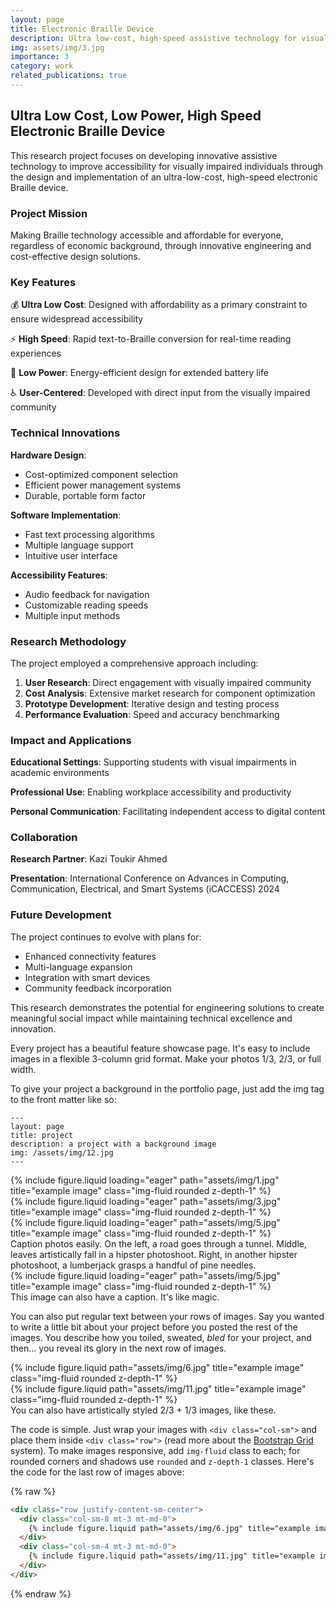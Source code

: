 ```yaml
---
layout: page
title: Electronic Braille Device
description: Ultra low-cost, high-speed assistive technology for visually impaired
img: assets/img/3.jpg
importance: 3
category: work
related_publications: true
---
```


## Ultra Low Cost, Low Power, High Speed Electronic Braille Device

This research project focuses on developing innovative assistive technology to improve accessibility for visually impaired individuals through the design and implementation of an ultra-low-cost, high-speed electronic Braille device.

### Project Mission

Making Braille technology accessible and affordable for everyone, regardless of economic background, through innovative engineering and cost-effective design solutions.

### Key Features

💰 **Ultra Low Cost**: Designed with affordability as a primary constraint to ensure widespread accessibility

⚡ **High Speed**: Rapid text-to-Braille conversion for real-time reading experiences

🔋 **Low Power**: Energy-efficient design for extended battery life

♿ **User-Centered**: Developed with direct input from the visually impaired community

### Technical Innovations

**Hardware Design**: 
- Cost-optimized component selection
- Efficient power management systems
- Durable, portable form factor

**Software Implementation**:
- Fast text processing algorithms
- Multiple language support
- Intuitive user interface

**Accessibility Features**:
- Audio feedback for navigation
- Customizable reading speeds
- Multiple input methods

### Research Methodology

The project employed a comprehensive approach including:

1. **User Research**: Direct engagement with visually impaired community
2. **Cost Analysis**: Extensive market research for component optimization
3. **Prototype Development**: Iterative design and testing process
4. **Performance Evaluation**: Speed and accuracy benchmarking

### Impact and Applications

**Educational Settings**: Supporting students with visual impairments in academic environments

**Professional Use**: Enabling workplace accessibility and productivity

**Personal Communication**: Facilitating independent access to digital content

### Collaboration

**Research Partner**: Kazi Toukir Ahmed

**Presentation**: International Conference on Advances in Computing, Communication, Electrical, and Smart Systems (iCACCESS) 2024

### Future Development

The project continues to evolve with plans for:
- Enhanced connectivity features
- Multi-language expansion
- Integration with smart devices
- Community feedback incorporation

This research demonstrates the potential for engineering solutions to create meaningful social impact while maintaining technical excellence and innovation.

Every project has a beautiful feature showcase page.
It's easy to include images in a flexible 3-column grid format.
Make your photos 1/3, 2/3, or full width.

To give your project a background in the portfolio page, just add the img tag to the front matter like so:

    ---
    layout: page
    title: project
    description: a project with a background image
    img: /assets/img/12.jpg
    ---

<div class="row">
    <div class="col-sm mt-3 mt-md-0">
        {% include figure.liquid loading="eager" path="assets/img/1.jpg" title="example image" class="img-fluid rounded z-depth-1" %}
    </div>
    <div class="col-sm mt-3 mt-md-0">
        {% include figure.liquid loading="eager" path="assets/img/3.jpg" title="example image" class="img-fluid rounded z-depth-1" %}
    </div>
    <div class="col-sm mt-3 mt-md-0">
        {% include figure.liquid loading="eager" path="assets/img/5.jpg" title="example image" class="img-fluid rounded z-depth-1" %}
    </div>
</div>
<div class="caption">
    Caption photos easily. On the left, a road goes through a tunnel. Middle, leaves artistically fall in a hipster photoshoot. Right, in another hipster photoshoot, a lumberjack grasps a handful of pine needles.
</div>
<div class="row">
    <div class="col-sm mt-3 mt-md-0">
        {% include figure.liquid loading="eager" path="assets/img/5.jpg" title="example image" class="img-fluid rounded z-depth-1" %}
    </div>
</div>
<div class="caption">
    This image can also have a caption. It's like magic.
</div>

You can also put regular text between your rows of images.
Say you wanted to write a little bit about your project before you posted the rest of the images.
You describe how you toiled, sweated, _bled_ for your project, and then... you reveal its glory in the next row of images.

<div class="row justify-content-sm-center">
    <div class="col-sm-8 mt-3 mt-md-0">
        {% include figure.liquid path="assets/img/6.jpg" title="example image" class="img-fluid rounded z-depth-1" %}
    </div>
    <div class="col-sm-4 mt-3 mt-md-0">
        {% include figure.liquid path="assets/img/11.jpg" title="example image" class="img-fluid rounded z-depth-1" %}
    </div>
</div>
<div class="caption">
    You can also have artistically styled 2/3 + 1/3 images, like these.
</div>

The code is simple.
Just wrap your images with `<div class="col-sm">` and place them inside `<div class="row">` (read more about the <a href="https://getbootstrap.com/docs/4.4/layout/grid/">Bootstrap Grid</a> system).
To make images responsive, add `img-fluid` class to each; for rounded corners and shadows use `rounded` and `z-depth-1` classes.
Here's the code for the last row of images above:

{% raw %}

```html
<div class="row justify-content-sm-center">
  <div class="col-sm-8 mt-3 mt-md-0">
    {% include figure.liquid path="assets/img/6.jpg" title="example image" class="img-fluid rounded z-depth-1" %}
  </div>
  <div class="col-sm-4 mt-3 mt-md-0">
    {% include figure.liquid path="assets/img/11.jpg" title="example image" class="img-fluid rounded z-depth-1" %}
  </div>
</div>
```

{% endraw %}
